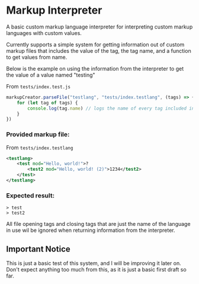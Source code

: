 # Markup Interpreter

A basic custom markup language interpreter for interpreting custom markup languages with custom values.

Currently supports a simple system for getting information out of custom markup files that includes the value of the tag, the tag name, and a function to get values from name.

Below is the example on using the information from the interpreter to get the value of a value named "testing"

From `tests/index.test.js`
```js
markupCreator.parseFile("testlang", "tests/index.testlang", (tags) => {
    for (let tag of tags) {
        console.log(tag.name) // logs the name of every tag included in the document
    }
})
```

### **Provided markup file:**
From `tests/index.testlang`
```xml
<testlang>
    <test mod="Hello, world!">?
        <test2 mod="Hello, world! (2)">1234</test2>
    </test>
</testlang>
```

### **Expected result:**
```
> test
> test2
```
All file opening tags and closing tags that are just the name of the language in use wil be ignored when returning information from the interpreter.

## Important Notice

This is just a basic test of this system, and I will be improving it later on. Don't expect anything too much from this, as it is just a basic first draft so far.